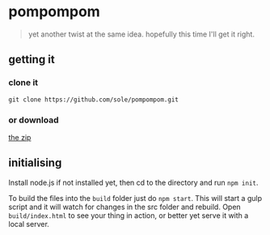 # pompompom

> yet another twist at the same idea. hopefully this time I'll get it right.

## getting it

### clone it

`git clone https://github.com/sole/pompompom.git`

### or download

[the zip](https://github.com/sole/pompompom/archive/master.zip)

## initialising

Install node.js if not installed yet, then cd to the directory and run `npm init`.

To build the files into the `build` folder just do `npm start`. This will start a gulp script and it will watch for changes in the src folder and rebuild. Open `build/index.html` to see your thing in action, or better yet serve it with a local server.

